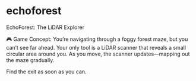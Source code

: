 # echoforest
EchoForest: The LiDAR Explorer


🎮 Game Concept:
You’re navigating through a foggy forest maze, but you can’t see far ahead. Your only tool is a LiDAR scanner that reveals a small circular area around you. As you move, the scanner updates—mapping out the maze gradually.

Find the exit as soon as you can.

